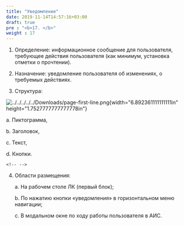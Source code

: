 ```yaml
---
title: "Уведомление"
date: 2019-11-14T14:57:16+03:00
draft: true
pre : "<b>17. </b>"
weight : 17
---
```


1.  Определение: информационное сообщение для пользователя, требующее
    действия пользователя (как минимум, установка отметки о прочтении).

2.  Назначение: уведомление пользователя об изменениях, о требуемых
    действиях.

3.  Структура:

![../../../../../Downloads/page-first-line.png](media/image162.png){width="6.892361111111111in"
height="1.7527777777777778in"}

a.  Пиктограмма,

b.  Заголовок,

c.  Текст,

d.  Кнопки.

```{=html}
<!-- -->
```
4.  Области размещения:

    a.  На рабочем столе ЛК (первый блок);

    b.  По нажатию кнопки «уведомления» в горизонтальном меню навигации;

    c.  В модальном окне по ходу работы пользователя в АИС.